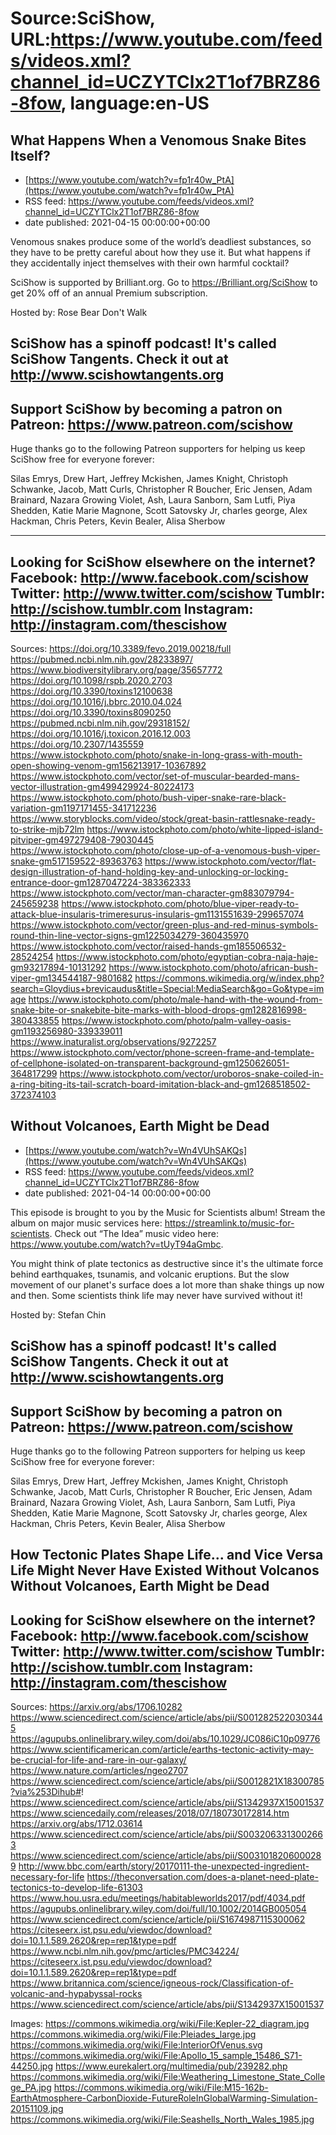 # Source:SciShow, URL:https://www.youtube.com/feeds/videos.xml?channel_id=UCZYTClx2T1of7BRZ86-8fow, language:en-US

## What Happens When a Venomous Snake Bites Itself?
 - [https://www.youtube.com/watch?v=fp1r40w_PtA](https://www.youtube.com/watch?v=fp1r40w_PtA)
 - RSS feed: https://www.youtube.com/feeds/videos.xml?channel_id=UCZYTClx2T1of7BRZ86-8fow
 - date published: 2021-04-15 00:00:00+00:00

Venomous snakes produce some of the world’s deadliest substances, so they have to be pretty careful about how they use it. But what happens if they accidentally inject themselves with their own harmful cocktail?

SciShow is supported by Brilliant.org. Go to https://Brilliant.org/SciShow to get 20% off of an annual Premium subscription. 

Hosted by: Rose Bear Don't Walk

SciShow has a spinoff podcast! It's called SciShow Tangents. Check it out at http://www.scishowtangents.org
----------
Support SciShow by becoming a patron on Patreon: https://www.patreon.com/scishow
----------
Huge thanks go to the following Patreon supporters for helping us keep SciShow free for everyone forever:

Silas Emrys, Drew Hart, Jeffrey Mckishen, James Knight, Christoph Schwanke, Jacob, Matt Curls, Christopher R Boucher, Eric Jensen, Adam Brainard, Nazara Growing Violet, Ash, Laura Sanborn, Sam Lutfi, Piya Shedden, Katie Marie Magnone, Scott Satovsky Jr, charles george, Alex Hackman, Chris Peters, Kevin Bealer, Alisa Sherbow

----------
Looking for SciShow elsewhere on the internet?
Facebook: http://www.facebook.com/scishow
Twitter: http://www.twitter.com/scishow
Tumblr: http://scishow.tumblr.com
Instagram: http://instagram.com/thescishow
----------
Sources:
https://doi.org/10.3389/fevo.2019.00218/full
https://pubmed.ncbi.nlm.nih.gov/28233897/
https://www.biodiversitylibrary.org/page/35657772
https://doi.org/10.1098/rspb.2020.2703
https://doi.org/10.3390/toxins12100638
https://doi.org/10.1016/j.bbrc.2010.04.024
https://doi.org/10.3390/toxins8090250
https://pubmed.ncbi.nlm.nih.gov/29318152/
https://doi.org/10.1016/j.toxicon.2016.12.003
https://doi.org/10.2307/1435559 
https://www.istockphoto.com/photo/snake-in-long-grass-with-mouth-open-showing-venom-gm156213917-10367892
https://www.istockphoto.com/vector/set-of-muscular-bearded-mans-vector-illustration-gm499429924-80224173
https://www.istockphoto.com/photo/bush-viper-snake-rare-black-variation-gm1197171455-341712236
https://www.storyblocks.com/video/stock/great-basin-rattlesnake-ready-to-strike-mjb72lm
https://www.istockphoto.com/photo/white-lipped-island-pitviper-gm497279408-79030445
https://www.istockphoto.com/photo/close-up-of-a-venomous-bush-viper-snake-gm517159522-89363763
https://www.istockphoto.com/vector/flat-design-illustration-of-hand-holding-key-and-unlocking-or-locking-entrance-door-gm1287047224-383362333
https://www.istockphoto.com/vector/man-character-gm883079794-245659238
https://www.istockphoto.com/photo/blue-viper-ready-to-attack-blue-insularis-trimeresurus-insularis-gm1131551639-299657074
https://www.istockphoto.com/vector/green-plus-and-red-minus-symbols-round-thin-line-vector-signs-gm1225034279-360435970
https://www.istockphoto.com/vector/raised-hands-gm185506532-28524254
https://www.istockphoto.com/photo/egyptian-cobra-naja-haje-gm93217894-10131292
https://www.istockphoto.com/photo/african-bush-viper-gm134544187-9801682
https://commons.wikimedia.org/w/index.php?search=Gloydius+brevicaudus&title=Special:MediaSearch&go=Go&type=image
https://www.istockphoto.com/photo/male-hand-with-the-wound-from-snake-bite-or-snakebite-bite-marks-with-blood-drops-gm1282816998-380433855
https://www.istockphoto.com/photo/palm-valley-oasis-gm1193256980-339339011
https://www.inaturalist.org/observations/9272257
https://www.istockphoto.com/vector/phone-screen-frame-and-template-of-cellphone-isolated-on-transparent-background-gm1250626051-364817299
https://www.istockphoto.com/vector/uroboros-snake-coiled-in-a-ring-biting-its-tail-scratch-board-imitation-black-and-gm1268518502-372374103

## Without Volcanoes, Earth Might be Dead
 - [https://www.youtube.com/watch?v=Wn4VUhSAKQs](https://www.youtube.com/watch?v=Wn4VUhSAKQs)
 - RSS feed: https://www.youtube.com/feeds/videos.xml?channel_id=UCZYTClx2T1of7BRZ86-8fow
 - date published: 2021-04-14 00:00:00+00:00

This episode is brought to you by the Music for Scientists album! Stream the album on major music services here: https://streamlink.to/music-for-scientists. Check out “The Idea” music video here: https://www.youtube.com/watch?v=tUyT94aGmbc.

You might think of plate tectonics as destructive since it's the ultimate force behind earthquakes, tsunamis, and volcanic eruptions. But the slow movement of our planet's surface does a lot more than shake things up now and then. Some scientists think life may never have survived without it!

Hosted by: Stefan Chin

SciShow has a spinoff podcast! It's called SciShow Tangents. Check it out at http://www.scishowtangents.org
----------
Support SciShow by becoming a patron on Patreon: https://www.patreon.com/scishow
----------
Huge thanks go to the following Patreon supporters for helping us keep SciShow free for everyone forever:

Silas Emrys, Drew Hart, Jeffrey Mckishen, James Knight, Christoph Schwanke, Jacob, Matt Curls, Christopher R Boucher, Eric Jensen, Adam Brainard, Nazara Growing Violet, Ash, Laura Sanborn, Sam Lutfi, Piya Shedden, Katie Marie Magnone, Scott Satovsky Jr, charles george, Alex Hackman, Chris Peters, Kevin Bealer, Alisa Sherbow

How Tectonic Plates Shape Life... and Vice Versa
Life Might Never Have Existed Without Volcanos
Without Volcanoes, Earth Might be Dead
----------
Looking for SciShow elsewhere on the internet?
Facebook: http://www.facebook.com/scishow
Twitter: http://www.twitter.com/scishow
Tumblr: http://scishow.tumblr.com
Instagram: http://instagram.com/thescishow
----------
Sources:
https://arxiv.org/abs/1706.10282 
https://www.sciencedirect.com/science/article/abs/pii/S0012825220303445
https://agupubs.onlinelibrary.wiley.com/doi/abs/10.1029/JC086iC10p09776 
https://www.scientificamerican.com/article/earths-tectonic-activity-may-be-crucial-for-life-and-rare-in-our-galaxy/ 
https://www.nature.com/articles/ngeo2707 
https://www.sciencedirect.com/science/article/abs/pii/S0012821X18300785?via%253Dihub#! 
https://www.sciencedirect.com/science/article/abs/pii/S1342937X15001537 
https://www.sciencedaily.com/releases/2018/07/180730172814.htm 
https://arxiv.org/abs/1712.03614 
https://www.sciencedirect.com/science/article/abs/pii/S0032063313002663 
https://www.sciencedirect.com/science/article/abs/pii/S0031018206000289 
http://www.bbc.com/earth/story/20170111-the-unexpected-ingredient-necessary-for-life 
https://theconversation.com/does-a-planet-need-plate-tectonics-to-develop-life-61303 
https://www.hou.usra.edu/meetings/habitableworlds2017/pdf/4034.pdf 
https://agupubs.onlinelibrary.wiley.com/doi/full/10.1002/2014GB005054 
https://www.sciencedirect.com/science/article/pii/S1674987115300062 
https://citeseerx.ist.psu.edu/viewdoc/download?doi=10.1.1.589.2620&rep=rep1&type=pdf 
https://www.ncbi.nlm.nih.gov/pmc/articles/PMC34224/ 
https://citeseerx.ist.psu.edu/viewdoc/download?doi=10.1.1.589.2620&rep=rep1&type=pdf 
https://www.britannica.com/science/igneous-rock/Classification-of-volcanic-and-hypabyssal-rocks 
https://www.sciencedirect.com/science/article/abs/pii/S1342937X15001537 

Images:
https://commons.wikimedia.org/wiki/File:Kepler-22_diagram.jpg
https://commons.wikimedia.org/wiki/File:Pleiades_large.jpg
https://commons.wikimedia.org/wiki/File:InteriorOfVenus.svg
https://commons.wikimedia.org/wiki/File:Apollo_15_sample_15486_S71-44250.jpg
https://www.eurekalert.org/multimedia/pub/239282.php
https://commons.wikimedia.org/wiki/File:Weathering_Limestone_State_College_PA.jpg
https://commons.wikimedia.org/wiki/File:M15-162b-EarthAtmosphere-CarbonDioxide-FutureRoleInGlobalWarming-Simulation-20151109.jpg
https://commons.wikimedia.org/wiki/File:Seashells_North_Wales_1985.jpg

